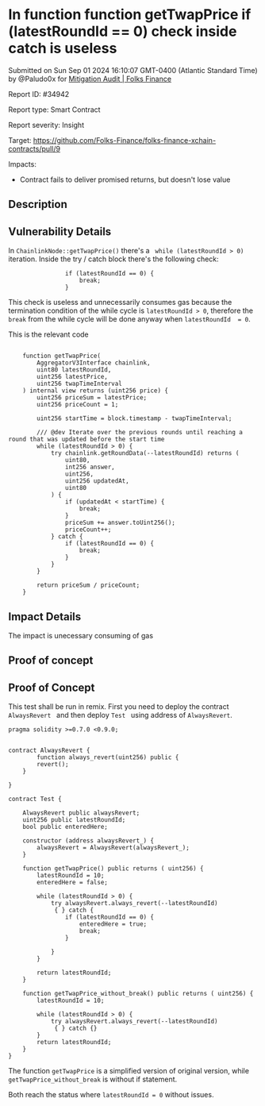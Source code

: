 
# In function function getTwapPrice if (latestRoundId == 0) check inside catch is useless

Submitted on Sun Sep 01 2024 16:10:07 GMT-0400 (Atlantic Standard Time) by @Paludo0x for [Mitigation Audit | Folks Finance](https://immunefi.com/bounty/mitigation-audit-folksfinance/)

Report ID: #34942

Report type: Smart Contract

Report severity: Insight

Target: https://github.com/Folks-Finance/folks-finance-xchain-contracts/pull/9

Impacts:
- Contract fails to deliver promised returns, but doesn't lose value

## Description
## Vulnerability Details

In `ChainlinkNode::getTwapPrice()` there's a ` while (latestRoundId > 0)` iteration.
Inside the try / catch block there's the following check:
```
                if (latestRoundId == 0) {
                    break;
                }
```

This check is useless and unnecessarily consumes gas because the termination condition of the while cycle is  `latestRoundId > 0`, therefore the `break` from the while cycle will be done anyway  when `latestRoundId  = 0`.

This is the relevant code

```

    function getTwapPrice(
        AggregatorV3Interface chainlink,
        uint80 latestRoundId,
        uint256 latestPrice,
        uint256 twapTimeInterval
    ) internal view returns (uint256 price) {
        uint256 priceSum = latestPrice;
        uint256 priceCount = 1;

        uint256 startTime = block.timestamp - twapTimeInterval;

        /// @dev Iterate over the previous rounds until reaching a round that was updated before the start time
        while (latestRoundId > 0) {
            try chainlink.getRoundData(--latestRoundId) returns (
                uint80,
                int256 answer,
                uint256,
                uint256 updatedAt,
                uint80
            ) {
                if (updatedAt < startTime) {
                    break;
                }
                priceSum += answer.toUint256();
                priceCount++;
            } catch {
                if (latestRoundId == 0) {
                    break;
                }
            }
        }

        return priceSum / priceCount;
    }

```

## Impact Details
The impact is unecessary consuming of gas

        
## Proof of concept
## Proof of Concept

This test shall be run in remix.
First you need to deploy the contract `AlwaysRevert ` and then deploy `Test ` using address of `AlwaysRevert`.

```
pragma solidity >=0.7.0 <0.9.0;


contract AlwaysRevert {
        function always_revert(uint256) public {
        revert();
    } 

}

contract Test {

    AlwaysRevert public alwaysRevert;
    uint256 public latestRoundId;
    bool public enteredHere;

    constructor (address alwaysRevert_) {
        alwaysRevert = AlwaysRevert(alwaysRevert_);
    }

    function getTwapPrice() public returns ( uint256) {
        latestRoundId = 10;
        enteredHere = false;

        while (latestRoundId > 0) {
            try alwaysRevert.always_revert(--latestRoundId)
             { } catch {
                if (latestRoundId == 0) {
                    enteredHere = true;
                    break;
                }

            }
        }

        return latestRoundId;
    }

    function getTwapPrice_without_break() public returns ( uint256) {
        latestRoundId = 10;

        while (latestRoundId > 0) {
            try alwaysRevert.always_revert(--latestRoundId)
             { } catch {}
        }
        return latestRoundId;
    }
}
```
The function `getTwapPrice` is a simplified version of original version, while `getTwapPrice_without_break` is without if statement.

Both reach the status where `latestRoundId = 0` without issues.